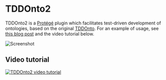 # TDDOnto2

TDDOnto2 is a [Protégé] plugin which facilitates test-driven development of ontologies, based on the original [TDDOnto].  For an example of usage, see [this blog post][KeetBlog] and the video tutorial below.

![Screenshot](https://keet.files.wordpress.com/2016/12/poolbraaimissing.png)

[Protégé]: http://protege.stanford.edu/
[TDDOnto]: https://semantic.cs.put.poznan.pl/wiki/aristoteles/
[KeetBlog]: https://keet.wordpress.com/2016/12/15/improved-tddonto-v2-more-types-of-axioms-supported-and-better-feedback/
[VideoTutorial]: http://www.cs.put.poznan.pl/alawrynowicz/demo1pizzaESWC2017.mov

## Video tutorial

[![TDDOnto2 video tutorial](https://img.youtube.com/vi/TZR8h1unCa4/0.jpg)](https://www.youtube.com/watch?v=TZR8h1unCa4)
